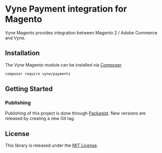 # Vyne Payment integration for Magento

Vyne Magento provides integration between Magento 2 / Adobe Commerce and Vyne.

## Installation

The Vyne Magento module can be installed via [Composer](https://getcomposer.org/).

```sh
composer require vyne/payments
```

## Getting Started


### Publishing

Publishing of this project is done through [Packagist][packagist]. New versions
are released by creating a new Git tag.

## License

This library is released under the [MIT License](LICENSE).

[packagist]: https://packagist.org/packages/vyne/payments
